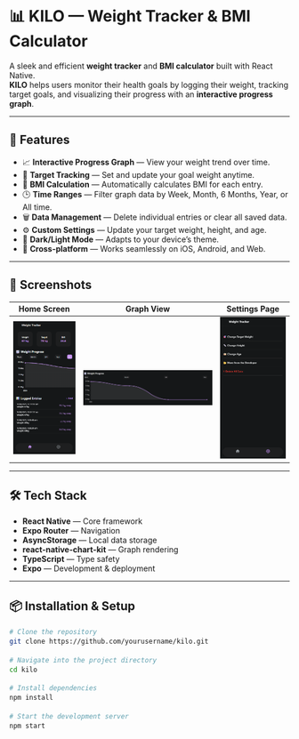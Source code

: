 # 📊 KILO — Weight Tracker & BMI Calculator

A sleek and efficient **weight tracker** and **BMI calculator** built with React Native.  
**KILO** helps users monitor their health goals by logging their weight, tracking target goals, and visualizing their progress with an **interactive progress graph**.

---

## 🚀 Features

- 📈 **Interactive Progress Graph** — View your weight trend over time.
- 🎯 **Target Tracking** — Set and update your goal weight anytime.
- 📏 **BMI Calculation** — Automatically calculates BMI for each entry.
- 🕒 **Time Ranges** — Filter graph data by Week, Month, 6 Months, Year, or All time.
- 🗑 **Data Management** — Delete individual entries or clear all saved data.
- ⚙ **Custom Settings** — Update your target weight, height, and age.
- 🎨 **Dark/Light Mode** — Adapts to your device’s theme.
- 📱 **Cross-platform** — Works seamlessly on iOS, Android, and Web.

---

## 📸 Screenshots

| Home Screen                     | Graph View                        | Settings Page                           |
| ------------------------------- | --------------------------------- | --------------------------------------- |
| ![Home](./screenshots/home.png) | ![Graph](./screenshots/graph.png) | ![Settings](./screenshots/settings.png) |


---

## 🛠 Tech Stack

- **React Native** — Core framework
- **Expo Router** — Navigation
- **AsyncStorage** — Local data storage
- **react-native-chart-kit** — Graph rendering
- **TypeScript** — Type safety
- **Expo** — Development & deployment

---

## 📦 Installation & Setup

```bash
# Clone the repository
git clone https://github.com/yourusername/kilo.git

# Navigate into the project directory
cd kilo

# Install dependencies
npm install

# Start the development server
npm start
```
